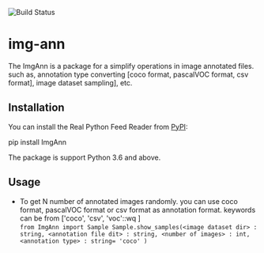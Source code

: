 ![Build Status](https://travis-ci.com/nipdep/img-ann.svg?branch=main)
# img-ann

The ImgAnn is a package for a simplify operations in image annotated files.
such as, annotation type converting \[coco format, pascalVOC format, csv format], image dataset sampling], etc.


## Installation
You can install the Real Python Feed Reader from [PyPI](https://pypi.org/project/ImgAnn/):

pip install ImgAnn

The package is support Python 3.6 and above.
 
## Usage

 
 - To get N number of annotated images randomly.
    you can use coco format, pascalVOC format or csv format as annotation format.
    <annotation type> keywords can be from \['coco', 'csv', 'voc'::wq
    ] \
 `
 from ImgAnn import Sample
 Sample.show_samples(<image dataset dir> : string, <annotation file dit> : string, <number of images> : int, <annotation type> : string= 'coco' ) 
 `
 
 
 
